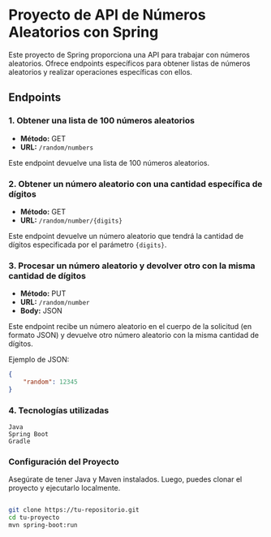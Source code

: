 # Proyecto de API de Números Aleatorios con Spring

Este proyecto de Spring proporciona una API para trabajar con números aleatorios. Ofrece endpoints específicos para obtener listas de números aleatorios y realizar operaciones específicas con ellos.

## Endpoints

### 1. Obtener una lista de 100 números aleatorios

- **Método:** GET
- **URL:** `/random/numbers`

Este endpoint devuelve una lista de 100 números aleatorios.

### 2. Obtener un número aleatorio con una cantidad específica de dígitos

- **Método:** GET
- **URL:** `/random/number/{digits}`

Este endpoint devuelve un número aleatorio que tendrá la cantidad de dígitos especificada por el parámetro `{digits}`.

### 3. Procesar un número aleatorio y devolver otro con la misma cantidad de dígitos

- **Método:** PUT
- **URL:** `/random/number`
- **Body:** JSON

Este endpoint recibe un número aleatorio en el cuerpo de la solicitud (en formato JSON) y devuelve otro número aleatorio con la misma cantidad de dígitos.

Ejemplo de JSON:

```json
{
    "random": 12345
}
```

### 4. Tecnologías utilizadas

    Java
    Spring Boot
    Gradle

### Configuración del Proyecto

Asegúrate de tener Java y Maven instalados. Luego, puedes clonar el proyecto y ejecutarlo localmente.

```bash

git clone https://tu-repositorio.git
cd tu-proyecto
mvn spring-boot:run
